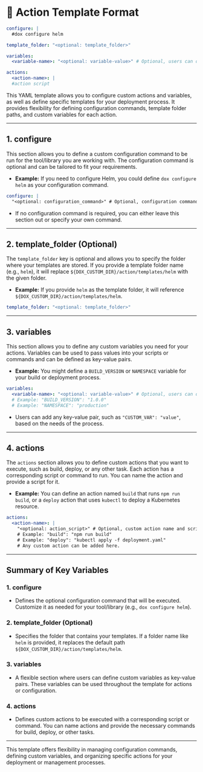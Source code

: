 # 🧩 Action Template Format

```yaml
configure: |
  #dox configure helm

template_folder: "<optional: template_folder>" 

variables:
  <variable-name>: "<optional: variable-value>" # Optional, users can define any custom variable and its value.

actions:
  <action-name>: |
  #action script

```

This YAML template allows you to configure custom actions and variables, as well as define specific templates for your deployment process. It provides flexibility for defining configuration commands, template folder paths, and custom variables for each action.

---

## 1. **configure**
This section allows you to define a custom configuration command to be run for the tool/library you are working with. The configuration command is optional and can be tailored to fit your requirements.

- **Example:** If you need to configure Helm, you could define `dox configure helm` as your configuration command.
  
```yaml
configure: |
  "<optional: configuration_command>" # Optional, configuration command (e.g., 'dox configure helm')
```

- If no configuration command is required, you can either leave this section out or specify your own command.

---

## 2. **template_folder** (Optional)
The `template_folder` key is optional and allows you to specify the folder where your templates are stored. If you provide a template folder name (e.g., `helm`), it will replace `${DOX_CUSTOM_DIR}/action/templates/helm` with the given folder.

- **Example:** If you provide `helm` as the template folder, it will reference `${DOX_CUSTOM_DIR}/action/templates/helm`.

```yaml
template_folder: "<optional: template_folder>"
```

---

## 3. **variables**
This section allows you to define any custom variables you need for your actions. Variables can be used to pass values into your scripts or commands and can be defined as key-value pairs.

- **Example:** You might define a `BUILD_VERSION` or `NAMESPACE` variable for your build or deployment process.

```yaml
variables:
  <variable-name>: "<optional: variable-value>" # Optional, users can define any custom variable and its value.
  # Example: "BUILD_VERSION": "1.0.0"
  # Example: "NAMESPACE": "production"
```

- Users can add any key-value pair, such as `"CUSTOM_VAR": "value"`, based on the needs of the process.

---

## 4. **actions**
The `actions` section allows you to define custom actions that you want to execute, such as build, deploy, or any other task. Each action has a corresponding script or command to run. You can name the action and provide a script for it.

- **Example:** You can define an action named `build` that runs `npm run build`, or a `deploy` action that uses `kubectl` to deploy a Kubernetes resource.

```yaml
actions:
  <action-name>: |
    "<optional: action_script>" # Optional, custom action name and script.
    # Example: "build": "npm run build"
    # Example: "deploy": "kubectl apply -f deployment.yaml"
    # Any custom action can be added here.
```

---

## Summary of Key Variables

### 1. **configure**
- Defines the optional configuration command that will be executed. Customize it as needed for your tool/library (e.g., `dox configure helm`).

### 2. **template_folder** (Optional)
- Specifies the folder that contains your templates. If a folder name like `helm` is provided, it replaces the default path `${DOX_CUSTOM_DIR}/action/templates/helm`.

### 3. **variables**
- A flexible section where users can define custom variables as key-value pairs. These variables can be used throughout the template for actions or configuration.

### 4. **actions**
- Defines custom actions to be executed with a corresponding script or command. You can name actions and provide the necessary commands for build, deploy, or other tasks.

---

This template offers flexibility in managing configuration commands, defining custom variables, and organizing specific actions for your deployment or management processes.